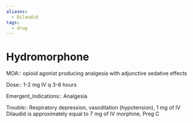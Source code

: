 ```yaml
---
aliases:
  - Dilaudid
tags:
  - drug
---
```

# Hydromorphone  
  
MOA:: opioid agonist producing analgesia with adjunctive sedative effects  
  
Dose:: 1-2 mg IV q 3-6 hours  
  
Emergent_Indications:: Analgesia  
  
Trouble:: Respiratory depression, vasodilation (hypotension), 1 mg of IV Dilaudid is approximately equal to 7 mg of IV morphine, Preg C